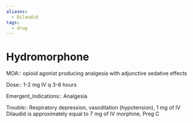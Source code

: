 ```yaml
---
aliases:
  - Dilaudid
tags:
  - drug
---
```

# Hydromorphone  
  
MOA:: opioid agonist producing analgesia with adjunctive sedative effects  
  
Dose:: 1-2 mg IV q 3-6 hours  
  
Emergent_Indications:: Analgesia  
  
Trouble:: Respiratory depression, vasodilation (hypotension), 1 mg of IV Dilaudid is approximately equal to 7 mg of IV morphine, Preg C